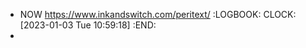 - NOW https://www.inkandswitch.com/peritext/
  :LOGBOOK:
  CLOCK: [2023-01-03 Tue 10:59:18]
  :END:
-